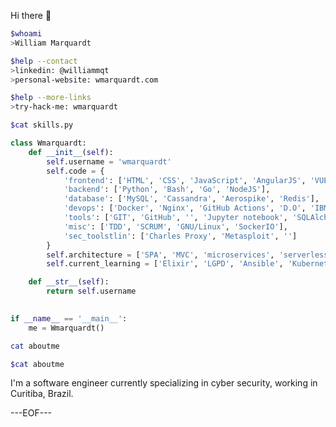 Hi there :wave:

```bash
$whoami
>William Marquardt
```

```bash
$help --contact
>linkedin: @williammqt
>personal-website: wmarquardt.com
```
```bash
$help --more-links
>try-hack-me: wmarquardt
```

```bash    
$cat skills.py
```
```python
class Wmarquardt:
    def __init__(self):
        self.username = 'wmarquardt'
        self.code = {
            'frontend': ['HTML', 'CSS', 'JavaScript', 'AngularJS', 'VUE', 'Boostrap'],
            'backend': ['Python', 'Bash', 'Go', 'NodeJS'],
            'database': ['MySQL', 'Cassandra', 'Aerospike', 'Redis'],
            'devops': ['Docker', 'Nginx', 'GitHub Actions', 'D.O', 'IBM Cloud'],
            'tools': ['GIT', 'GitHub', '', 'Jupyter notebook', 'SQLAlchemy', 'Redis', 'Celery'],
            'misc': ['TDD', 'SCRUM', 'GNU/Linux', 'SockerIO'],
            'sec_toolstlin': ['Charles Proxy', 'Metasploit', '']
        }
        self.architecture = ['SPA', 'MVC', 'microservices', 'serverless']
        self.current_learning = ['Elixir', 'LGPD', 'Ansible', 'Kubernetes']

    def __str__(self):
        return self.username
    

if __name__ == '__main__':
    me = Wmarquardt()
```
```bash
cat aboutme
```

```bash
$cat aboutme
```
I'm a software engineer currently specializing in cyber security, working in Curitiba, Brazil.

---EOF---
